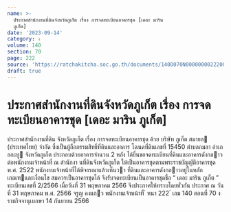```yaml
---
name: >-
  ประกาศสำนักงานที่ดินจังหวัดภูเก็ต เรื่อง การจดทะเบียนอาคารชุด [เดอะ มาริน
  ภูเก็ต]
date: '2023-09-14'
category: ง
volume: 140
section: 70
page: 222
source: 'https://ratchakitcha.soc.go.th/documents/140D070N0000000022200.pdf'
draft: true
---
```


# ประกาศสำนักงานที่ดินจังหวัดภูเก็ต เรื่อง การจดทะเบียนอาคารชุด [เดอะ มาริน ภูเก็ต]

ประกาศสํานักงานที่ดิน จังหวัดภูเก็ต เรื่อง การจดทะเบียนอาคารชุด ด้วย บริษัท ภูเก็ต สมายล (ประเทศไทย) จํากัด ซึ่งเป็นผู้ถือกรรมสิทธิ์ที่ดินและอาคาร โฉนดที่ดินเลขที่ 15450 ตําบลกมลา อําเภอกะทู จังหวัดภูเก็ต ประกอบด้วยอาคารจํานวน 2 หลัง ได้ยื่นขอจดทะเบียนที่ดินและอาคารดังกลาวต่อพนักงานเจ้าหน้าที่ ณ สํานักงา นที่ดินจังหวัดภูเก็ต ให้เป็นอาคารชุดตามพระราชบัญญัติอาคารชุด พ.ศ. 2522 พนักงานเจ้าหน้าที่ได้พิจารณาแล้วเห็นวา ที่ดินและอาคารดังกลาวอยู่ในหลักเกณฑและเงื่อนไข สมควรเป็นอาคารชุดได้ จึงรับจดทะเบียนเป็นอาคารชุดชื่อ “ เดอะ มาริน ภูเก็ต ” ทะเบียนเลขที่ 2/2566 เมื่อวันที่ 31 พฤษภาคม 2566 จึงประกาศให้ทราบโดยทั่วกัน ประกาศ ณ วันที่ 31 พฤษภาคม พ.ศ. 2566 จรูญ คงแกว พนักงานเจ้าหน้าที่ ้ หนา 222 ่ เลม 140 ตอนที่ 70 ง ราชกิจจานุเบกษา 14 กันยายน 2566
